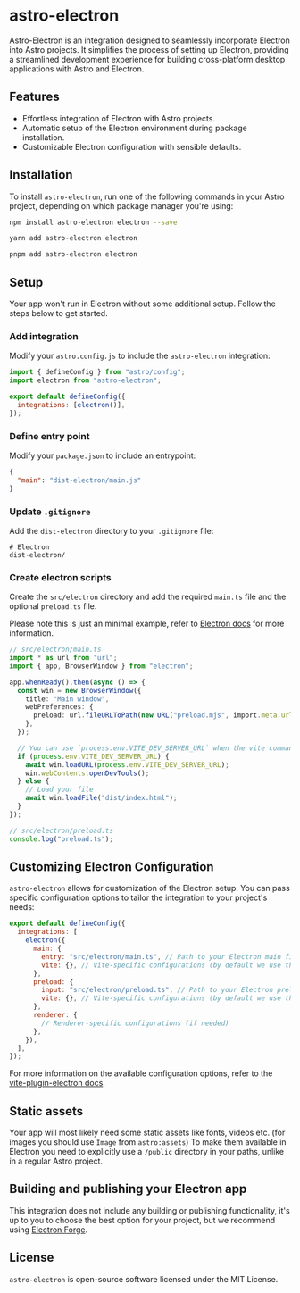 # astro-electron

Astro-Electron is an integration designed to seamlessly incorporate Electron into Astro projects. It simplifies the process of setting up Electron, providing a streamlined development experience for building cross-platform desktop applications with Astro and Electron.

## Features

- Effortless integration of Electron with Astro projects.
- Automatic setup of the Electron environment during package installation.
- Customizable Electron configuration with sensible defaults.

## Installation

To install `astro-electron`, run one of the following commands in your Astro project, depending on which package manager you're using:

```bash
npm install astro-electron electron --save

yarn add astro-electron electron

pnpm add astro-electron electron
```

## Setup

Your app won't run in Electron without some additional setup. Follow the steps below to get started.

### Add integration

Modify your `astro.config.js` to include the `astro-electron` integration:

```javascript
import { defineConfig } from "astro/config";
import electron from "astro-electron";

export default defineConfig({
  integrations: [electron()],
});
```

### Define entry point

Modify your `package.json` to include an entrypoint:

```json
{
  "main": "dist-electron/main.js"
}
```

### Update `.gitignore`

Add the `dist-electron` directory to your `.gitignore` file:

```
# Electron
dist-electron/
```

### Create electron scripts

Create the `src/electron` directory and add the required `main.ts` file and the optional `preload.ts` file.

Please note this is just an minimal example, refer to [Electron docs](https://www.electronjs.org/docs/latest) for more information.

```typescript
// src/electron/main.ts
import * as url from "url";
import { app, BrowserWindow } from "electron";

app.whenReady().then(async () => {
  const win = new BrowserWindow({
    title: "Main window",
    webPreferences: {
      preload: url.fileURLToPath(new URL("preload.mjs", import.meta.url)),
    },
  });

  // You can use `process.env.VITE_DEV_SERVER_URL` when the vite command is called `serve`
  if (process.env.VITE_DEV_SERVER_URL) {
    await win.loadURL(process.env.VITE_DEV_SERVER_URL);
    win.webContents.openDevTools();
  } else {
    // Load your file
    await win.loadFile("dist/index.html");
  }
});
```

```typescript
// src/electron/preload.ts
console.log("preload.ts");
```

## Customizing Electron Configuration

`astro-electron` allows for customization of the Electron setup. You can pass specific configuration options to tailor the integration to your project's needs:

```javascript
export default defineConfig({
  integrations: [
    electron({
      main: {
        entry: "src/electron/main.ts", // Path to your Electron main file
        vite: {}, // Vite-specific configurations (by default we use the same config as your Astro project)
      },
      preload: {
        input: "src/electron/preload.ts", // Path to your Electron preload file
        vite: {}, // Vite-specific configurations (by default we use the same config as your Astro project)
      },
      renderer: {
        // Renderer-specific configurations (if needed)
      },
    }),
  ],
});
```

For more information on the available configuration options, refer to the [vite-plugin-electron docs](https://github.com/electron-vite/vite-plugin-electron).

## Static assets

Your app will most likely need some static assets like fonts, videos etc. (for images you should use `Image` from `astro:assets`)
To make them available in Electron you need to explicitly use a `/public` directory in your paths, unlike in a regular Astro project.

## Building and publishing your Electron app

This integration does not include any building or publishing functionality, it's up to you to choose the best option for your project, but we recommend using [Electron Forge](https://www.electronforge.io/).

## License

`astro-electron` is open-source software licensed under the MIT License.
